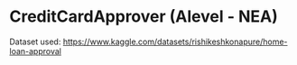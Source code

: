 # CreditCardApprover (Alevel - NEA)

Dataset used: https://www.kaggle.com/datasets/rishikeshkonapure/home-loan-approval
